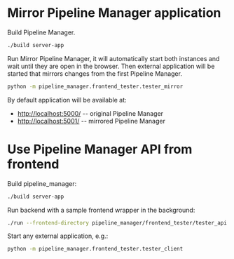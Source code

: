 # Mirror Pipeline Manager application

Build Pipeline Manager.

```bash
./build server-app
```

Run Mirror Pipeline Manager, it will automatically start both instances and wait until they are open in the browser. Then external application will be started that mirrors changes from the first Pipeline Manager.

```bash
python -m pipeline_manager.frontend_tester.tester_mirror
```

By default application will be available at:
* [http://localhost:5000/](http://localhost:5000/) -- original Pipeline Manager
* [http://localhost:5001/](http://localhost:5001/) -- mirrored Pipeline Manager


# Use Pipeline Manager API from frontend

Build pipeline_manager:

```bash
./build server-app
```

Run backend with a sample frontend wrapper in the background:

```bash
./run --frontend-directory pipeline_manager/frontend_tester/tester_api --relative-pm-url pipeline-manager &
```

Start any external application, e.g.:

```bash
python -m pipeline_manager.frontend_tester.tester_client
```
